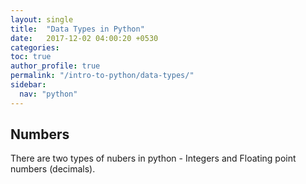 ```yaml
---
layout: single
title:  "Data Types in Python"
date:   2017-12-02 04:00:20 +0530
categories: 
toc: true
author_profile: true
permalink: "/intro-to-python/data-types/"
sidebar:
  nav: "python"
---
```


## Numbers

There are two types of nubers in python - Integers and Floating point numbers (decimals).